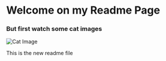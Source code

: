 # Welcome on my Readme Page
### But first watch some cat images

![Cat Image](https://t4.ftcdn.net/jpg/01/12/48/29/360_F_112482963_Bdyb5YPGh0dMmVf8WVV2x0GjITEeNZXP.jpg)


This is the new readme file
